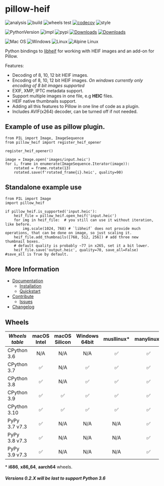 # pillow-heif

![analysis](https://github.com/bigcat88/pillow_heif/actions/workflows/analysis-coverage.yml/badge.svg)
![build](https://github.com/bigcat88/pillow_heif/actions/workflows/create-release-draft.yml/badge.svg)
![wheels test](https://github.com/bigcat88/pillow_heif/actions/workflows/test-wheels.yml/badge.svg)
[![codecov](https://codecov.io/gh/bigcat88/pillow_heif/branch/master/graph/badge.svg?token=JY64F2OL6V)](https://codecov.io/gh/bigcat88/pillow_heif)
![style](https://img.shields.io/badge/code%20style-black-000000.svg)

![PythonVersion](https://img.shields.io/badge/python-3.6%20%7C%203.7%20%7C%203.8%20%7C%203.9%20%7C%203.10-blue)
![impl](https://img.shields.io/pypi/implementation/pillow_heif)
![pypi](https://img.shields.io/pypi/v/pillow_heif.svg)
[![Downloads](https://static.pepy.tech/personalized-badge/pillow-heif?period=total&units=international_system&left_color=grey&right_color=orange&left_text=Downloads)](https://pepy.tech/project/pillow-heif)
[![Downloads](https://static.pepy.tech/personalized-badge/pillow-heif?period=month&units=international_system&left_color=grey&right_color=orange&left_text=Downloads/Month)](https://pepy.tech/project/pillow-heif)

![Mac OS](https://img.shields.io/badge/mac%20os-FCC624?style=for-the-badge&logoColor=white)
![Windows](https://img.shields.io/badge/Windows-0078D6?style=for-the-badge&logo=windows&logoColor=white)
![Linux](https://img.shields.io/badge/Linux-FCC624?style=for-the-badge&logo=linux&logoColor=black)
![Alpine Linux](https://img.shields.io/badge/Alpine_Linux-0078D6.svg?style=for-the-badge&logo=alpine-linux&logoColor=white)


Python bindings to [libheif](https://github.com/strukturag/libheif) for working with HEIF images and an add-on for Pillow.

Features:
 * Decoding of 8, 10, 12 bit HEIF images.
 * Encoding of 8, 10, 12 bit HEIF images. *On windows currently only encoding of 8 bit images supported*
 * EXIF, XMP, IPTC metadata support.
 * Support multiple images in one file, e.g **HEIC** files.
 * HEIF native thumbnails support.
 * Adding all this features to Pillow in one line of code as a plugin.
 * Includes AVIF(x264) decoder, can be turned off if not needed.


## Example of use as pillow plugin.
```python3
from PIL import Image, ImageSequence
from pillow_heif import register_heif_opener

register_heif_opener()

image = Image.open('images/input.heic')
for i, frame in enumerate(ImageSequence.Iterator(image)):
    rotated = frame.rotate(13)
    rotated.save(f'rotated_frame{i}.heic', quality=90)
```

## Standalone example use
```python3
from PIL import Image
import pillow_heif

if pillow_heif.is_supported('input.heic'):
    heif_file = pillow_heif.open_heif('input.heic')
    for img in heif_file:  # you still can use it without iteration, like before.
        img.scale(1024, 768) # `libheif` does not provide much operations, that can be done on image, so just scaling it.
    heif_file.add_thumbnails([768, 512, 256]) # add three new thumbnail boxes.
    # default quality is probably ~77 in x265, set it a bit lower.
    heif_file.save('output.heic', quality=70, save_all=False) #save_all is True by default.
```

## More Information

- [Documentation](https://pillow-heif.readthedocs.io/)
  - [Installation](https://pillow-heif.readthedocs.io/en/latest/installation.html)
  - [Quickstart](https://pillow-heif.readthedocs.io/en/latest/quickstart.html)
- [Contribute](https://github.com/bigcat88/pillow_heif/blob/master/.github/CONTRIBUTING.md)
  - [Issues](https://github.com/bigcat88/pillow_heif/issues)
- [Changelog](https://github.com/bigcat88/pillow_heif/blob/master/CHANGELOG.md)

## Wheels

| **_Wheels table_** | macOS<br/>Intel | macOS<br/>Silicon | Windows<br/>64bit | musllinux* | manylinux* |
|--------------------|:---------------:|:-----------------:|:-----------------:|:----------:|:----------:|
| CPython 3.6        |       N/A       |        N/A        |        N/A        |     ✅      |     ✅      |
| CPython 3.7        |        ✅        |        N/A        |         ✅         |     ✅      |     ✅      |
| CPython 3.8        |        ✅        |        N/A        |         ✅         |     ✅      |     ✅      |
| CPython 3.9        |        ✅        |         ✅         |         ✅         |     ✅      |     ✅      |
| CPython 3.10       |        ✅        |         ✅         |         ✅         |     ✅      |     ✅      |
| PyPy 3.7 v7.3      |        ✅        |        N/A        |        N/A        |    N/A     |     ✅      |
| PyPy 3.8 v7.3      |        ✅        |        N/A        |        N/A        |    N/A     |     ✅      |
| PyPy 3.9 v7.3      |        ✅        |        N/A        |        N/A        |    N/A     |     ✅      |

&ast; **i686**, **x86_64**, **aarch64** wheels.

#### **_Versions 0.2.X will be last to support Python 3.6_**
